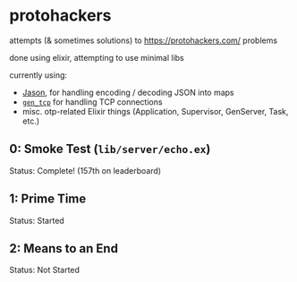 # protohackers

attempts (& sometimes solutions) to https://protohackers.com/ problems

done using elixir, attempting to use minimal libs

currently using:
- [Jason](https://hexdocs.pm/jason/readme.html), for handling encoding / decoding JSON into maps
- [`gen_tcp`](https://www.erlang.org/doc/man/gen_tcp.html) for handling TCP connections
- misc. otp-related Elixir things (Application, Supervisor, GenServer, Task, etc.)

## 0: Smoke Test (`lib/server/echo.ex`)

Status: Complete! (157th on leaderboard)

## 1: Prime Time

Status: Started

## 2: Means to an End

Status: Not Started
